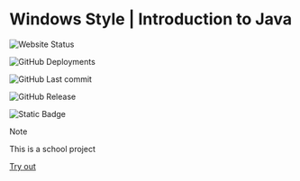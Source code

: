 ﻿# Windows Style | Introduction to Java

![Website Status](https://img.shields.io/website?url=https%3A%2F%2Fjabaitech.github.io%2Fcomprog1-java-windows%2F&up_message=Online&up_color=green&down_message=Offline&down_color=red&style=for-the-badge)

![GitHub Deployments](https://img.shields.io/github/deployments/jabaitech/comprog1-java-windows/github-pages?style=for-the-badge)

![GitHub Last commit](https://img.shields.io/github/last-commit/jabaitech/comprog1-java-windows?display_timestamp=committer)


![GitHub Release](https://img.shields.io/github/v/release/jabaitech/comprog1-java-windows)

![Static Badge](https://img.shields.io/badge/Project%20Length-18%20Hours-informational?style=flat-square)

> [!NOTE]
> This is a school project

[Try out](https://jabaitech.github.io/comprog1-java-windows/)
